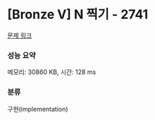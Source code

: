 # [Bronze V] N 찍기 - 2741 

[문제 링크](https://www.acmicpc.net/problem/2741) 

### 성능 요약

메모리: 30860 KB, 시간: 128 ms

### 분류

구현(implementation)

